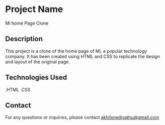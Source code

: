 # Project Name
Mi home Page Clone

## Description
This project is a clone of the home page of Mi, a popular technology company. It has been created using HTML and CSS to replicate the design and layout of the original page.

## Technologies Used
.HTML
.CSS

## Contact
For any questions or inquiries, please contact akhilsnediyathu@gmail.com



